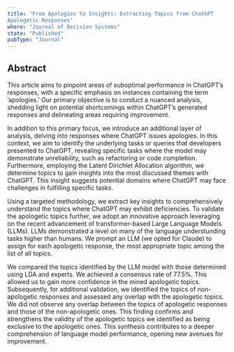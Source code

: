 ```yaml
---
title: "From Apologies to Insights: Extracting Topics from ChatGPT
Apologetic Responses"
where: "Journal of Decision Systems"
state: "Published"
pubType: "Journal"
---
```


## Abstract

This article aims to pinpoint areas of suboptimal performance in ChatGPT’s responses,
with a specific emphasis on instances containing the term ’apologies.’ Our
primary objective is to conduct a nuanced analysis, shedding light on potential
shortcomings within ChatGPT’s generated responses and delineating areas requiring
improvement.

In addition to this primary focus, we introduce an additional layer of analysis,
delving into responses where ChatGPT issues apologies. In this context, we aim to
identify the underlying tasks or queries that developers presented to ChatGPT,
revealing specific tasks where the model may demonstrate unreliability, such as refactoring
or code completion. Furthermore, employing the Latent Dirichlet Allocation algorithm,
we determine topics to gain insights into the most discussed themes with ChatGPT.
This insight suggests potential domains where ChatGPT may face challenges in fulfilling specific tasks.

Using a targeted methodology, we extract key insights to comprehensively understand the topics where ChatGPT may
exhibit deficiencies. To validate the apologetic topics further, we adopt an innovative approach leveraging
on the recent advancement of transformer-based Large Language Models (LLMs). LLMs demonstrated a level
on many of the language understunding tasks higher than humans. We prompt an LLM (we opted for Claude) to assign for
each apologetic response, the most appropriate topic among the list of all topics.

We compared the topics identified by the LLM model with those determined using LDA and experts.
We achieved a consensus rate of 77.5%. This allowed us to gain more confidence in the mined apologetic topics.
Subsequently, for additional validation, we identified the topics of non-apologetic responses and assessed any overlap
with the apologetic topics. We did not observe any overlap between the topics of apologetic responses
and those of the non-apologetic ones. This finding confirms and strengthens the validity of the apologetic topics
we identified as being exclusive to the apologetic ones. This synthesis contributes to a deeper comprehension of language
model performance, opening new avenues for improvement.
